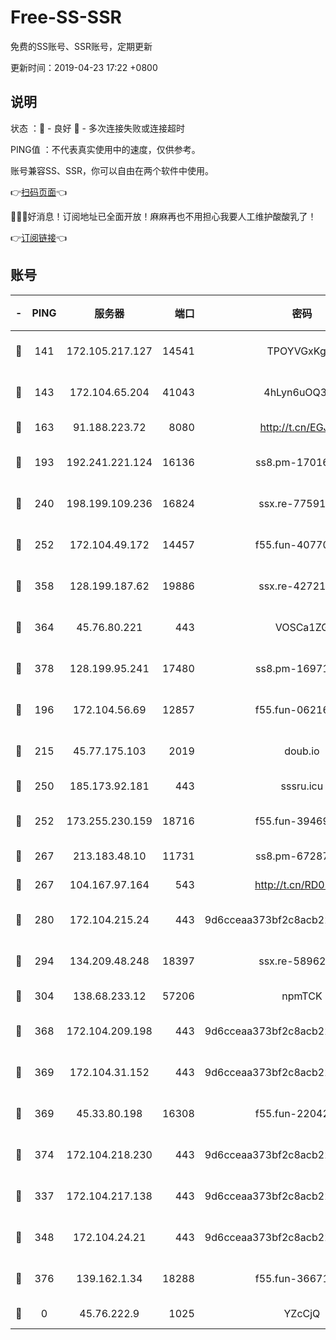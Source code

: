 # Free-SS-SSR

免费的SS账号、SSR账号，定期更新

更新时间：2019-04-23 17:22 +0800

## 说明

状态     ：🙂 - 良好 🙁 - 多次连接失败或连接超时

PING值   ：不代表真实使用中的速度，仅供参考。

账号兼容SS、SSR，你可以自由在两个软件中使用。

👉[扫码页面](https://liesauer.github.io/Free-SS-SSR/)👈

🎉🎉🎉好消息！订阅地址已全面开放！麻麻再也不用担心我要人工维护酸酸乳了！

👉[订阅链接](https://www.liesauer.net/yogurt/subscribe?ACCESS_TOKEN=DAYxR3mMaZAsaqUb)👈

## 账号

|-|PING|服务器|端口|密码|加密方式|区域|
|:----:|:----:|:-----:|-----:|:----:|:----:|:----:|
|🙂|141|172.105.217.127|14541|TPOYVGxKglpi|aes-256-cfb|JP|
|🙂|143|172.104.65.204|41043|4hLyn6uOQ3hU|aes-256-cfb|JP|
|🙂|163|91.188.223.72|8080|http://t.cn/EGJIyrl|rc4-md5|RU|
|🙂|193|192.241.221.124|16136|ss8.pm-17016090|aes-256-cfb|US|
|🙂|240|198.199.109.236|16824|ssx.re-77591360|aes-256-cfb|US|
|🙂|252|172.104.49.172|14457|f55.fun-40770290|aes-256-cfb|SG|
|🙂|358|128.199.187.62|19886|ssx.re-42721039|aes-256-cfb|SG|
|🙂|364|45.76.80.221|443|VOSCa1ZG|aes-256-cfb|DE|
|🙂|378|128.199.95.241|17480|ss8.pm-16971643|aes-256-cfb|SG|
|🙂|196|172.104.56.69|12857|f55.fun-06216036|aes-256-cfb|SG|
|🙂|215|45.77.175.103|2019|doub.io|aes-128-ctr|SG|
|🙂|250|185.173.92.181|443|sssru.icu|rc4-md5|RU|
|🙂|252|173.255.230.159|18716|f55.fun-39469519|aes-256-cfb|US|
|🙂|267|213.183.48.10|11731|ss8.pm-67287646|rc4-md5|RU|
|🙂|267|104.167.97.164|543|http://t.cn/RD0D7sx|rc4-md5|CA|
|🙂|280|172.104.215.24|443|9d6cceaa373bf2c8acb22e60b6a58be6|aes-256-cfb|US|
|🙂|294|134.209.48.248|18397|ssx.re-58962936|aes-256-cfb|US|
|🙂|304|138.68.233.12|57206|npmTCK|rc4-md5|US|
|🙂|368|172.104.209.198|443|9d6cceaa373bf2c8acb22e60b6a58be6|aes-256-cfb|US|
|🙂|369|172.104.31.152|443|9d6cceaa373bf2c8acb22e60b6a58be6|aes-256-cfb|US|
|🙂|369|45.33.80.198|16308|f55.fun-22042256|aes-256-cfb|US|
|🙂|374|172.104.218.230|443|9d6cceaa373bf2c8acb22e60b6a58be6|aes-256-cfb|US|
|🙁|337|172.104.217.138|443|9d6cceaa373bf2c8acb22e60b6a58be6|aes-256-cfb|US|
|🙁|348|172.104.24.21|443|9d6cceaa373bf2c8acb22e60b6a58be6|aes-256-cfb|US|
|🙁|376|139.162.1.34|18288|f55.fun-36671353|aes-256-cfb|SG|
|🙁|0|45.76.222.9|1025|YZcCjQ|rc4-md5|JP|

